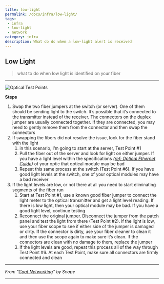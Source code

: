 ```yaml
---
title: low-light
permalink: /docs/infra/low-light/
tags: 
 - infra
 - low-light
 - network
category: infra
description: What do do when a low-light alert is received  
---
```


## Low Light

> what to do when low light is identified on your fiber  

---

![Optical Test Points](https://101101.github.io/kb/assets/img/optical-test-points.png)  

**Steps**  
  1. Swap the two fiber jumpers at the switch (or server). One of them should be sending light to the switch. It’s possible that it’s connected to the transmitter instead of the receiver. The connectors on the duplex jumper are usually connected together. If they are connected, you may need to gently remove them from the connector and then swap the connectors  
  1. If swapping the fibers did not resolve the issue, look for the fiber stand with the light  
     1. in this scenario, I’m going to start at the server, Test Point #1  
     1. Pull the fiber out of the server and look for light on either jumper. If you have a light level within the specifications *([ref: Optical Ethernet Guide](http://www.lewmaggio.org/index.php?title=Optical_Ethernet_Guide))* of your optic that optical module may be bad  
     1. Repeat this same process at the switch (Test Point #6). If you have good light levels at the switch, one of your optical modules may have a bad receiver
  1. If the light levels are low, or not there at all you need to start eliminating segments of the fiber run  
     1. Start at Test Point #1, use a known good fiber jumper to connect the light meter to the optical transmitter and get a light level reading. If there is low light, then your optical module may be bad. If you have a good light level, continue testing  
     1. Reconnect the original jumper. Disconnect the jumper from the patch panel and test the light from there (Test Point #2). If the light is low, use your fiber scope to see if either side of the jumper is damaged or dirty. If the connector is dirty, use your fiber cleaner to clean it and then use the scope again to make sure it’s clean. If the connectors are clean with no damage to them, replace the jumper  
     1. If the light levels are good, repeat this process all of the way through Test Point #6. At each Test Point, make sure all connectors are firmly connected and clean  

---

*From "[Goat Networking](https://goatnetworking.com/blog/test-points-when-troubleshooting-an-optical-connection-on-the-lan)" by Scape*

---
